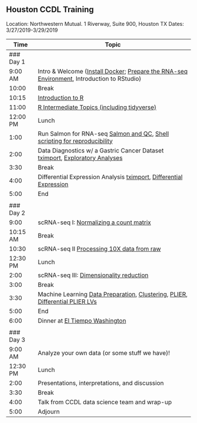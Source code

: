 ## Houston CCDL Training

Location: Northwestern Mutual. 1 Riverway, Suite 900, Houston TX
Dates: 3/27/2019-3/29/2019

| Time      | Topic                                          |
|-----------|------------------------------------------------|
| ### Day 1 |                                                |
| 9:00 AM   | Intro & Welcome ([Install Docker](https://github.com/AlexsLemonade/training-modules/blob/master/docker-install/README.md); [Prepare the RNA-seq Environment](https://github.com/AlexsLemonade/RNA-Seq-Exercises/blob/master/README.md), Introduction to RStudio)
| 10:00   | Break                                            |
| 10:15   | [Introduction to R](https://alexslemonade.github.io/training-modules/intro-to-R-tidyverse/01-intro_to_r.nb.html)                                |
| 11:00   | [R Intermediate Topics (including tidyverse)](https://alexslemonade.github.io/training-modules/intro-to-R-tidyverse/02-intro_to_tidyverse.nb.html)      |
| 12:00 PM  | Lunch                                          |
| 1:00      | Run Salmon for RNA-seq [Salmon and QC](https://github.com/AlexsLemonade/training-modules/blob/master/RNA-seq/01-download_qc_quant.md), [Shell scripting for reproducibility](https://github.com/AlexsLemonade/training-modules/blob/master/RNA-seq/02-reproducibility_cmdline.md)            |
| 2:00      | Data Diagnostics w/ a Gastric Cancer Dataset [tximport](https://alexslemonade.github.io/training-modules/RNA-seq/03-gastric_cancer_tximport.nb.html), [Exploratory Analyses](https://alexslemonade.github.io/training-modules/RNA-seq/04-gastric_cancer_exploratory.nb.html) |
| 3:30      | Break                                          |
| 4:00   | Differential Expression Analysis [tximport](https://github.com/AlexsLemonade/training-modules/blob/master/RNA-seq/05-nb_cell_line_tximport.md), [Differential Expression](https://alexslemonade.github.io/training-modules/RNA-seq/06-nb_cell_line_DESeq2.nb.html)               |
| 5:00      | End                                            |
|           |                                                |
| ### Day 2 |                                                |
| 9:00     | scRNA-seq I: [Normalizing a count matrix](https://alexslemonade.github.io/training-modules/scRNA-seq/01-normalizing_scRNA-seq.nb.html)             |
| 10:15 AM  | Break                                          |
| 10:30     | scRNA-seq II [Processing 10X data from raw](https://github.com/AlexsLemonade/training-modules/blob/master/scRNA-seq/02-tag-based_pre-processing_scRNA-seq.md)                 |
| 12:30 PM  | Lunch                                          |
| 2:00      | scRNA-seq III: [Dimensionality reduction](https://alexslemonade.github.io/training-modules/scRNA-seq/03-dimension_reduction_scRNA-seq.nb.html)                                  |
| 3:00      | Break                                          |
| 3:30      | Machine Learning [Data Preparation](https://alexslemonade.github.io/training-modules/machine-learning/01-medulloblastoma_data_prep.nb.html), [Clustering](https://alexslemonade.github.io/training-modules/machine-learning/02-medulloblastoma_clustering.nb.html), [PLIER](https://alexslemonade.github.io/training-modules/machine-learning/03-medulloblastoma_PLIER.nb.html), [Differential PLIER LVs](https://alexslemonade.github.io/training-modules/machine-learning/04-medulloblastoma_LV_differences.nb.html)  
| 5:00      | End                                            |
| 6:00      | Dinner at [El Tiempo Washington](http://www.eltiempocantina.com/washington/)                                       |
|           |                                                |
| ### Day 3 |                                                |
| 9:00 AM   | Analyze your own data (or some stuff we have)!                         |
| 12:30 PM  | Lunch                                          |
| 2:00      | Presentations, interpretations, and discussion |
| 3:30      | Break                                          |
| 4:00      | Talk from CCDL data science team and wrap-up   |
| 5:00      | Adjourn                                        |
